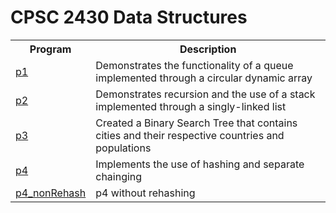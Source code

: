 # CPSC 2430 Data Structures

<table>
  <tr>
    <th>Program</th>
    <th>Description</th>
  </tr>
  <tr>
    <td><a href="./p1">p1</a></td>
    <td>Demonstrates the functionality of a queue implemented through a circular dynamic array</td>
  </tr>
  <tr>
    <td><a href="./p2">p2</a></td>
    <td>Demonstrates recursion and the use of a stack implemented through a singly-linked list</td>
  </tr>
  <tr>
    <td><a href="./p3">p3</a></td>
    <td>Created a Binary Search Tree that contains cities and their respective countries and populations</td>
  </tr>
  <tr>
    <td><a href="./p4">p4</a></td>
    <td>Implements the use of hashing and separate chainging</td>
  </tr>
  <tr>
    <td><a href="./p4_nonRehash">p4_nonRehash</a></td>
    <td>p4 without rehashing</td>
  </tr>
</table>
